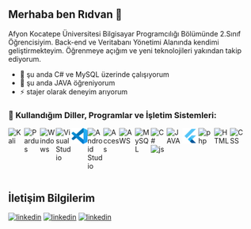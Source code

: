 

## Merhaba ben Rıdvan 👋

Afyon Kocatepe Üniversitesi Bilgisayar Programcılığı Bölümünde 2.Sınıf Öğrencisiyim.
Back-end ve Veritabanı Yönetimi Alanında kendimi geliştirmekteyim. Öğrenmeye açığım ve yeni teknolojileri yakından takip ediyorum. <br>


- 🔭 şu anda C# ve MySQL üzerinde çalışıyorum
- 🌱 şu anda JAVA öğreniyorum
- ⚡ stajer olarak deneyim arıyorum

### 🔧 Kullandığım Diller, Programlar ve İşletim Sistemleri:


<a href="https://www.kali.org/">
<img align="left" alt="Kali" width="32px" src="https://freepngimg.com/download/android/68988-kali-android-linux-free-clipart-hq.png" /></a>

<a href="https://www.pardus.org.tr/">
<img align="left" alt="Pardus" width="32px" src="https://www.pardus.org.tr/wp-content/uploads/2019/08/Pardus-04.png" /> </a>


<a href="https://www.microsoft.com/tr-tr/windows">
<img align="left" alt="Windows" width="32px" src="https://preview.redd.it/ne6ukkej06t71.png?auto=webp&s=fbdc1cb1d60306fba3098f7b75a8e01812a97ada" /> </a>


<a href="https://visualstudio.microsoft.com">
<img align="left" alt="Visual Studio" width="32px" src="https://upload.wikimedia.org/wikipedia/commons/thumb/5/59/Visual_Studio_Icon_2019.svg/64px-Visual_Studio_Icon_2019.svg.png" /> </a>

<a href="https://code.visualstudio.com/">
<img align="left" alt="Visual Studio Code" width="32px" src="https://raw.githubusercontent.com/github/explore/80688e429a7d4ef2fca1e82350fe8e3517d3494d/topics/visual-studio-code/visual-studio-code.png" /> </a>

<a href="https://developer.android.com/studio">
<img align="left" alt="Android Studio" width="32px" src="https://cdn.icon-icons.com/icons2/3053/PNG/512/android_studio_alt_macos_bigsur_icon_190395.png" />

<a href="https://www.microsoft.com/tr-tr/microsoft-365/access">
<img align="left" alt="Access" width="32px" src="https://upload.wikimedia.org/wikipedia/commons/thumb/f/f1/Microsoft_Office_Access_%282019-present%29.svg/800px-Microsoft_Office_Access_%282019-present%29.svg.png" /> </a>

<a href="https://aws.amazon.com/tr/">
<img align="left" alt="AWS" width="32px" src="https://upload.wikimedia.org/wikipedia/commons/thumb/b/b9/AWS_Simple_Icons_Compute_Amazon_EC2_Instances.svg/800px-AWS_Simple_Icons_Compute_Amazon_EC2_Instances.svg.png"
/> </a>

<a href = "https://www.mysql.com/">
<img align="left" alt="MySQL" width="32px" src="https://camo.githubusercontent.com/2582ec2237a3a1fbd34e9b57332b72be27a7facb32abe7c2335e5f86e5f457a8/68747470733a2f2f63646e2e6a7364656c6976722e6e65742f67682f64657669636f6e732f64657669636f6e2f69636f6e732f6d7973716c2f6d7973716c2d6f726967696e616c2e737667" /> </a>

<a href = "https://en.wikipedia.org/">
<img align="left" alt="C#" width="32px" src="https://upload.wikimedia.org/wikipedia/commons/thumb/0/0d/C_Sharp_wordmark.svg/150px-C_Sharp_wordmark.svg.png" />
</a>

<a href = "https://www.java.com/tr/">
<img align="left" alt="JAVA" width="32px" src="https://cdn-icons-png.flaticon.com/512/226/226777.png" />
</a>

<a href ="https://flutter.dev/">
<img align="left" alt="Flutter" width="32px" src="https://raw.githubusercontent.com/github/explore/cebd63002168a05a6a642f309227eefeccd92950/topics/flutter/flutter.png" /> </a>

<a href="https://www.php.net/">
<img align="left" alt="php" width="32px" src="https://cdn-icons-png.flaticon.com/512/919/919830.png" />
</a>

<a href= "https://wikipedia.org/wiki/HTML">
<img align="left" alt="HTML" width="32px" src="https://upload.wikimedia.org/wikipedia/commons/thumb/3/38/HTML5_Badge.svg/1200px-HTML5_Badge.svg.png" />
</a>

<a href="https://tr.wikipedia.org/wiki/CSS">
<img align="left" alt="CSS" width="32px" src="https://upload.wikimedia.org/wikipedia/commons/thumb/6/62/CSS3_logo.svg/800px-CSS3_logo.svg.png" />
</a>

<a href="https://www.javascript.com/">
<img align="left" alt="js" width="32px" src="https://upload.wikimedia.org/wikipedia/commons/thumb/9/99/Unofficial_JavaScript_logo_2.svg/2048px-Unofficial_JavaScript_logo_2.svg.png" /> <br> <br> </a>

<br> <br><br>
## İletişim Bilgilerim<br>
[![linkedin](https://img.shields.io/badge/Gmail-000000?style=for-the-badge&logo=Gmail&logoColor=white)](mailto:ridvansagdic.iletisim@gmail.com)
[![linkedin](https://img.shields.io/badge/Linkedin-000000?style=for-the-badge&logo=Linkedin&logoColor=white)](https://www.linkedin.com/in/ridvansagdic/)
[![linkedin](https://img.shields.io/badge/Twitter-000000?style=for-the-badge&logo=Twitter&logoColor=white)](https://twitter.com/ridvan_sagdic)

